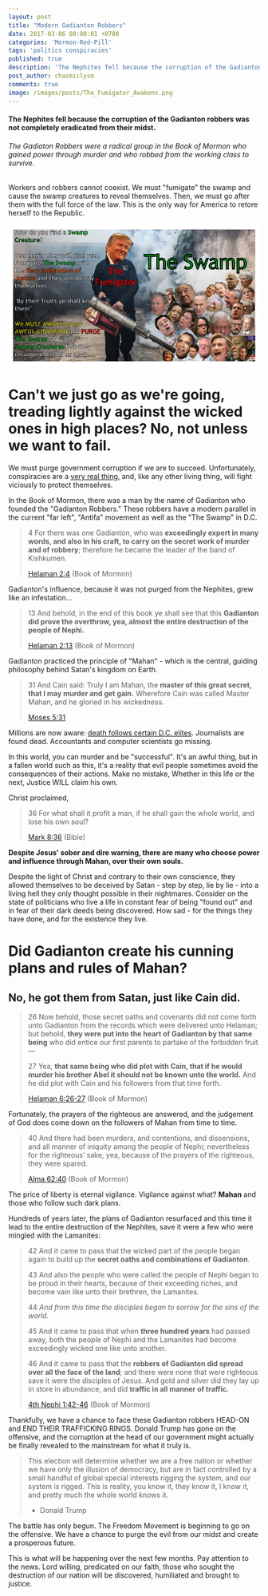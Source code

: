 ```yaml
---
layout: post
title: "Modern Gadianton Robbers"
date: 2017-03-06 00:00:01 +0700
categories: 'Mormon-Red-Pill'
tags: 'politics conspiracies'
published: true
description: 'The Nephites fell because the corruption of the Gadianton robbers was not completely eradicated from their midst.'
post_author: chasmiclysm
comments: true
image: /images/posts/The_Fumigator_Awakens.png
---
```


#### The Nephites fell because the corruption of the Gadianton robbers was not completely eradicated from their midst.

###### The Gadiaton Robbers were a radical group in the Book of Mormon who gained power through murder and who robbed from the working class to survive.

Workers and robbers cannot coexist. We must "fumigate" the swamp and cause the swamp creatures to reveal themselves. Then, we must go after them with the full force of the law. This is the only way for America to retore herself to the Republic.

<img style="margin: auto; display: block;" src="/images/posts/The_Fumigator_Awakens.png" />

# Can't we just go as we're going, treading lightly against the wicked ones in high places? No, not unless we want to fail.

We must purge government corruption if we are to succeed. Unfortunately, conspiracies are a [very real thing][7], and, like any other living thing, will fight viciously to protect themselves.

In the Book of Mormon, there was a man by the name of Gadianton who founded the "Gadianton Robbers." These robbers have a modern parallel in the current "far left", "Antifa" movement as well as the "The Swamp" in D.C.

> 4 For there was one Gadianton, who was **exceedingly expert in many words, and also in his craft, to carry on the secret work of murder and of robbery**; therefore he became the leader of the band of Kishkumen.
> 
> [Helaman 2:4][2] (Book of Mormon)

Gadianton's influence, because it was not purged from the Nephites, grew like an infestation...

> 13 And behold, in the end of this book ye shall see that this **Gadianton did prove the overthrow, yea, almost the entire destruction of the people of Nephi.**
> 
> [Helaman 2:13][1] (Book of Mormon)

Gadianton practiced the principle of "Mahan" - which is the central, guiding philosophy behind Satan's kingdom on Earth.

> 31 And Cain said: Truly I am Mahan, the **master of this great secret, that I may murder and get gain.** Wherefore Cain was called Master Mahan, and he gloried in his wickedness.
> 
> [Moses 5:31][3]

Millions are now aware: [death follows certain D.C. elites][8]. Journalists are found dead. Accountants and computer scientists go missing.

In this world, you can murder and be "successful". It's an awful thing, but in a fallen world such as this, it's a reality that evil people sometimes avoid the consequences of their actions. Make no mistake, Whether in this life or the next, Justice WILL claim his own.

Christ proclaimed,

> 36 For what shall it profit a man, if he shall gain the whole world, and lose his own soul?
> 
> [Mark 8:36][4] (Bible)

**Despite Jesus' sober and dire warning, there are many who choose power and influence through Mahan, over their own souls.**

Despite the light of Christ and contrary to their own conscience, they allowed themselves to be deceived by Satan - step by step, lie by lie - into a living hell they only thought possible in their nightmares. Consider on the state of politicians who live a life in constant fear of being "found out" and in fear of their dark deeds being discovered. How sad - for the things they have done, and for the existence they live.

# Did Gadianton create his cunning plans and rules of Mahan?

## No, he got them from Satan, just like Cain did.

> 26 Now behold, those secret oaths and covenants did not come forth unto Gadianton from the records which were delivered unto Helaman; but behold, **they were put into the heart of Gadianton by that same being** who did entice our first parents to partake of the forbidden fruit—
>
> 27 Yea, **that same being who did plot with Cain, that if he would murder his brother Abel it should not be known unto the world.** And he did plot with Cain and his followers from that time forth.
> 
> [Helaman 6:26-27][5] (Book of Mormon)

Fortunately, the prayers of the righteous are answered, and the judgement of God does come down on the followers of Mahan from time to time.

> 40 And there had been murders, and contentions, and dissensions, and all manner of iniquity among the people of Nephi; nevertheless for the righteous’ sake, yea, because of the prayers of the righteous, they were spared.
> 
> [Alma 62:40][9] (Book of Mormon)

The price of liberty is eternal vigilance. Vigilance against what? **Mahan** and those who follow such dark plans.

Hundreds of years later, the plans of Gadianton resurfaced and this time it lead to the entire destruction of the Nephites, save it were a few who were mingled with the Lamanites:

> 42 And it came to pass that the wicked part of the people began again to build up the **secret oaths and combinations of Gadianton**.
> 
> 43 And also the people who were called the people of Nephi began to be proud in their hearts, because of their exceeding riches, and become vain like unto their brethren, the Lamanites.
> 
> 44 *And from this time the disciples began to sorrow for the sins of the world.*
> 
> 45 And it came to pass that when **three hundred years** had passed away, both the people of Nephi and the Lamanites had become exceedingly wicked one like unto another.
> 
> 46 And it came to pass that the **robbers of Gadianton did spread over all the face of the land**; and there were none that were righteous save it were the disciples of Jesus. And gold and silver did they lay up in store in abundance, and did **traffic in all manner of traffic.**
> 
> [4th Nephi 1:42-46][6] (Book of Mormon)

Thankfully, we have a chance to face these Gadianton robbers HEAD-ON and END THEIR TRAFFICKING RINGS. Donald Trump has gone on the offensive, and the corruption at the head of our government might actually be finally revealed to the mainstream for what it truly is.

> This election will determine whether we are a free nation or whether we have only the illusion of democracy, but are in fact controlled by a small handful of global special interests rigging the system, and our system is rigged. This is reality, you know it, they know it, I know it, and pretty much the whole world knows it.
> 
> - Donald Trump

The battle has only begun. The Freedom Movement is beginning to go on the offensive. We have a chance to purge the evil from our midst and create a prosperous future.

This is what will be happening over the next few months. Pay attention to the news. Lord willing, predicated on our faith, those who sought the destruction of our nation will be discovered, humiliated and brought to justice.


[1]: https://www.lds.org/scriptures/bofm/hel/2.13?lang=eng#12
[2]: https://www.lds.org/scriptures/bofm/hel/2.4?lang=eng#3
[3]: https://www.lds.org/scriptures/pgp/moses/5.31?lang=eng#30
[4]: https://www.lds.org/scriptures/nt/mark/8.36?lang=eng#35
[5]: https://www.lds.org/scriptures/bofm/hel/6.26-27?lang=eng#25
[6]: https://www.lds.org/scriptures/bofm/4-ne/1.42-46?lang=eng#41
[7]: /mormon-red-pill/2017/02/21/conspiracies.html
[8]: https://www.reddit.com/r/conspiracy/comments/4mes7q/here_is_a_list_of_all_the_clinton_associates_that/
[9]: https://www.lds.org/scriptures/bofm/alma/62.40?lang=eng#39